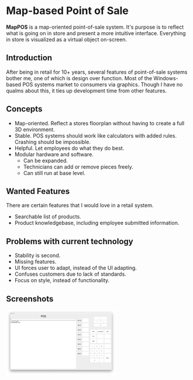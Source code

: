 ﻿# Map-based Point of Sale

**MapPOS** is a map-oriented point-of-sale system. It's purpose is to reflect what is going on in store and present a more intuitive interface. Everything in store is visualized as a virtual object
on-screen.

## Introduction 

After being in retail for 10+ years, several features of point-of-sale systems bother me, one of which is design over function. Most of the Windows-based POS systems market to consumers via graphics. Though I have no qualms about this, it ties up development time from other features.

## Concepts

* Map-oriented. Reflect a stores floorplan without having to create a full 3D environment.
* Stable. POS systems should work like calculators with added rules. Crashing should be impossible.
* Helpful. Let employees do what they do best.
* Modular hardware and software.
  - Can be expanded.
  - Technicians can add or remove pieces freely.
  - Can still run at base level.

## Wanted Features

There are certain features that I would love in a retail system.

* Searchable list of products.
* Product knowledgebase, including employee submitted information.

## Problems with current technology

* Stability is second.
* Missing features. 
* UI forces user to adapt, instead of the UI adapting.
* Confuses customers due to lack of standards.
* Focus on style, instead of functionality.

## Screenshots

<img src="doc/images/mappos-gui-java-2.png" width="300" />